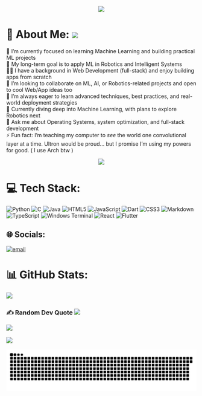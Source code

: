 <p align="center">
  <img src="https://user-images.githubusercontent.com/10498744/210012254-234538ff-d198-48aa-8964-37e6fd45d227.gif"/>
</p>


# 💫 About Me: <img src="https://media.giphy.com/media/mGcNjsfWAjY5AEZNw6/giphy.gif" width="50">

🔭 I’m currently focused on learning Machine Learning and building practical ML projects  
🤖 My long-term goal is to apply ML in Robotics and Intelligent Systems  
👨‍💻 I have a background in Web Development (full-stack) and enjoy building apps from scratch  
👯 I’m looking to collaborate on ML, AI, or Robotics-related projects  and open to cool Web/App ideas too  
🤝 I’m always eager to learn advanced techniques, best practices, and real-world deployment strategies  
🌱 Currently diving deep into Machine Learning, with plans to explore Robotics next  
💬 Ask me about Operating Systems, system optimization, and full-stack development  
⚡ Fun fact: I’m teaching my computer to *see* the world one convolutional layer at a time. Ultron would be proud... but I promise I’m using my powers for good. ( I use Arch btw )


  <p align="center">
      <img src="https://readme-typing-svg.demolab.com/?size=24&duration=3000&color=F75C7E&center=true&vCenter=true&width=600&lines=Machine+Learning+Explorer;Aspiring+Roboticist;Full-Stack+Developer;Lifelong+Learner" /></p>


# 💻 Tech Stack:

![Python](https://img.shields.io/badge/python-%2314354C.svg?style=flat&logo=python&logoColor=white) ![C](https://img.shields.io/badge/c-%2300599C.svg?style=flat&logo=c&logoColor=white) ![Java](https://img.shields.io/badge/java-%23ED8B00.svg?style=flat&logo=openjdk&logoColor=white) ![HTML5](https://img.shields.io/badge/html5-%23E34F26.svg?style=flat&logo=html5&logoColor=white) ![JavaScript](https://img.shields.io/badge/javascript-%23323330.svg?style=flat&logo=javascript&logoColor=%23F7DF1E) ![Dart](https://img.shields.io/badge/dart-%230175C2.svg?style=flat&logo=dart&logoColor=white) ![CSS3](https://img.shields.io/badge/css3-%231572B6.svg?style=flat&logo=css3&logoColor=white) ![Markdown](https://img.shields.io/badge/markdown-%23000000.svg?style=flat&logo=markdown&logoColor=white) ![TypeScript](https://img.shields.io/badge/typescript-%23007ACC.svg?style=flat&logo=typescript&logoColor=white) ![Windows Terminal](https://img.shields.io/badge/Windows%20Terminal-%234D4D4D.svg?style=flat&logo=windows-terminal&logoColor=white) ![React](https://img.shields.io/badge/react-%2320232a.svg?style=flat&logo=react&logoColor=%2361DAFB) ![Flutter](https://img.shields.io/badge/Flutter-%2302569B.svg?style=flat&logo=Flutter&logoColor=white)

## 🌐 Socials:

[![email](https://img.shields.io/badge/Email-D14836?logo=gmail&logoColor=white)](mailto:Utkarsh_thakur26@proton.me)

# 📊 GitHub Stats:

![](https://github-readme-stats.vercel.app/api?username=utkarsh-48&theme=moltack&hide_border=false&include_all_commits=false&count_private=false)<br/>
<!-- ![](https://nirzak-streak-stats.vercel.app/?user=utkarsh-48&theme=moltack&hide_border=false)<br/>
![](https://github-readme-stats.vercel.app/api/top-langs/?username=utkarsh-48&theme=moltack&hide_border=false&include_all_commits=false&count_private=false&layout=compact) -->

<!-- ## 🏆 GitHub Trophies

![](https://github-profile-trophy.vercel.app/?username=utkarsh-48&theme=catppuccin_latte&no-frame=false&no-bg=true&margin-w=4) -->

### ✍️ Random Dev Quote <img src="https://emojis.slackmojis.com/emojis/images/1621024394/39092/cat-roll.gif?1621024394" width="28" />

![](https://quotes-github-readme.vercel.app/api?type=horizontal&theme=dark)

<!-- ### 🔝 Top Contributed Repo

![](https://github-contributor-stats.vercel.app/api?username=utkarsh-48&limit=5&theme=tokyonight&combine_all_yearly_contributions=true)

--- -->

[![](https://visitcount.itsvg.in/api?id=utkarsh-48&icon=0&color=0)](https://visitcount.itsvg.in)

<!-- Proudly created with GPRM ( https://gprm.itsvg.in ) -->
<picture>
  <source media="(prefers-color-scheme: dark)" srcset="https://github.com/utkarsh-48/utkarsh-48/blob/output/github-snake-dark.svg" />
  <source media="(prefers-color-scheme: light)" srcset="https://github.com/utkarsh-48/utkarsh-48/blob/output/github-snake.svg" />
  <img alt="github-snake" src="https://github.com/utkarsh-48/utkarsh-48/blob/output/github-snake.svg" />
</picture>
